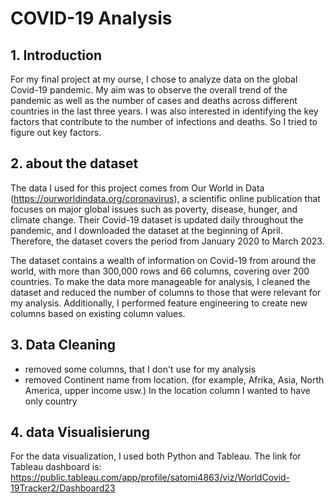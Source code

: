 # COVID-19 Analysis

## 1. Introduction

For my final project at my ourse, I chose to analyze data on the global Covid-19 pandemic.
My aim was to observe the overall trend of the pandemic as well as the number of cases and deaths across different countries in the last three years. I was also interested in identifying the key factors that contribute to the number of infections and deaths. So I tried to figure out key factors. 

## 2. about the dataset

The data I used for this project comes from Our World in Data (https://ourworldindata.org/coronavirus), a scientific online publication that focuses on major global issues such as poverty, disease, hunger, and climate change. Their Covid-19 dataset is updated daily throughout the pandemic, and I downloaded the dataset at the beginning of April. Therefore, the dataset covers the period from January 2020 to March 2023.

The dataset contains a wealth of information on Covid-19 from around the world, with more than 300,000 rows and 66 columns, covering over 200 countries. To make the data more manageable for analysis, I cleaned the dataset and reduced the number of columns to those that were relevant for my analysis. Additionally, I performed feature engineering to create new columns based on existing column values.

## 3. Data Cleaning

- removed some columns, that I don't use for my analysis
- removed Continent name from location. (for example, Afrika, Asia, North America, upper income usw.) In the location column I wanted to have only country


## 4. data Visualisierung
For the data visualization, I used both Python and Tableau. The link for Tableau dashboard is: https://public.tableau.com/app/profile/satomi4863/viz/WorldCovid-19Tracker2/Dashboard23





